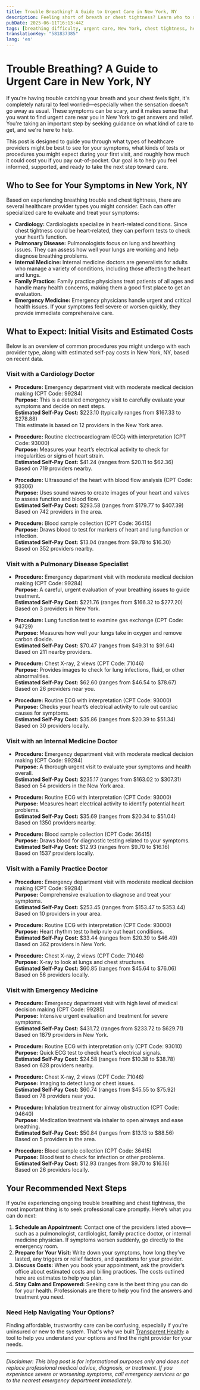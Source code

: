 ```yaml
---
title: Trouble Breathing? A Guide to Urgent Care in New York, NY
description: Feeling short of breath or chest tightness? Learn who to see, what tests you might need, and typical costs for urgent care in New York, NY.
pubDate: 2025-06-11T16:13:44Z
tags: [breathing difficulty, urgent care, New York, chest tightness, healthcare costs, cardiology, pulmonary disease]
translationKey: "581837385"
lang: 'en'
---
```

# Trouble Breathing? A Guide to Urgent Care in New York, NY

If you're having trouble catching your breath and your chest feels tight, it's completely natural to feel worried—especially when the sensation doesn't go away as usual. These symptoms can be scary, and it makes sense that you want to find urgent care near you in New York to get answers and relief. You're taking an important step by seeking guidance on what kind of care to get, and we're here to help.

This post is designed to guide you through what types of healthcare providers might be best to see for your symptoms, what kinds of tests or procedures you might expect during your first visit, and roughly how much it could cost you if you pay out-of-pocket. Our goal is to help you feel informed, supported, and ready to take the next step toward care.

## Who to See for Your Symptoms in New York, NY

Based on experiencing breathing trouble and chest tightness, there are several healthcare provider types you might consider. Each can offer specialized care to evaluate and treat your symptoms:

- **Cardiology:** Cardiologists specialize in heart-related conditions. Since chest tightness could be heart-related, they can perform tests to check your heart’s function.
- **Pulmonary Disease:** Pulmonologists focus on lung and breathing issues. They can assess how well your lungs are working and help diagnose breathing problems.
- **Internal Medicine:** Internal medicine doctors are generalists for adults who manage a variety of conditions, including those affecting the heart and lungs.
- **Family Practice:** Family practice physicians treat patients of all ages and handle many health concerns, making them a good first place to get an evaluation.
- **Emergency Medicine:** Emergency physicians handle urgent and critical health issues. If your symptoms feel severe or worsen quickly, they provide immediate comprehensive care.

## What to Expect: Initial Visits and Estimated Costs

Below is an overview of common procedures you might undergo with each provider type, along with estimated self-pay costs in New York, NY, based on recent data.

### Visit with a Cardiology Doctor

- **Procedure:** Emergency department visit with moderate medical decision making (CPT Code: 99284)  
  **Purpose:** This is a detailed emergency visit to carefully evaluate your symptoms and decide on next steps.  
  **Estimated Self-Pay Cost:** $223.10 (typically ranges from $167.33 to $278.88)  
  This estimate is based on 12 providers in the New York area.

- **Procedure:** Routine electrocardiogram (ECG) with interpretation (CPT Code: 93000)  
  **Purpose:** Measures your heart’s electrical activity to check for irregularities or signs of heart strain.  
  **Estimated Self-Pay Cost:** $41.24 (ranges from $20.11 to $62.36)  
  Based on 719 providers nearby.

- **Procedure:** Ultrasound of the heart with blood flow analysis (CPT Code: 93306)  
  **Purpose:** Uses sound waves to create images of your heart and valves to assess function and blood flow.  
  **Estimated Self-Pay Cost:** $293.58 (ranges from $179.77 to $407.39)  
  Based on 742 providers in the area.

- **Procedure:** Blood sample collection (CPT Code: 36415)  
  **Purpose:** Draws blood to test for markers of heart and lung function or infection.  
  **Estimated Self-Pay Cost:** $13.04 (ranges from $9.78 to $16.30)  
  Based on 352 providers nearby.

### Visit with a Pulmonary Disease Specialist

- **Procedure:** Emergency department visit with moderate medical decision making (CPT Code: 99284)  
  **Purpose:** A careful, urgent evaluation of your breathing issues to guide treatment.  
  **Estimated Self-Pay Cost:** $221.76 (ranges from $166.32 to $277.20)  
  Based on 3 providers in New York.

- **Procedure:** Lung function test to examine gas exchange (CPT Code: 94729)  
  **Purpose:** Measures how well your lungs take in oxygen and remove carbon dioxide.  
  **Estimated Self-Pay Cost:** $70.47 (ranges from $49.31 to $91.64)  
  Based on 211 nearby providers.

- **Procedure:** Chest X-ray, 2 views (CPT Code: 71046)  
  **Purpose:** Provides images to check for lung infections, fluid, or other abnormalities.  
  **Estimated Self-Pay Cost:** $62.60 (ranges from $46.54 to $78.67)  
  Based on 26 providers near you.

- **Procedure:** Routine ECG with interpretation (CPT Code: 93000)  
  **Purpose:** Checks your heart’s electrical activity to rule out cardiac causes for symptoms.  
  **Estimated Self-Pay Cost:** $35.86 (ranges from $20.39 to $51.34)  
  Based on 30 providers locally.

### Visit with an Internal Medicine Doctor

- **Procedure:** Emergency department visit with moderate medical decision making (CPT Code: 99284)  
  **Purpose:** A thorough urgent visit to evaluate your symptoms and health overall.  
  **Estimated Self-Pay Cost:** $235.17 (ranges from $163.02 to $307.31)  
  Based on 54 providers in the New York area.

- **Procedure:** Routine ECG with interpretation (CPT Code: 93000)  
  **Purpose:** Measures heart electrical activity to identify potential heart problems.  
  **Estimated Self-Pay Cost:** $35.69 (ranges from $20.34 to $51.04)  
  Based on 1350 providers nearby.

- **Procedure:** Blood sample collection (CPT Code: 36415)  
  **Purpose:** Draws blood for diagnostic testing related to your symptoms.  
  **Estimated Self-Pay Cost:** $12.93 (ranges from $9.70 to $16.16)  
  Based on 1537 providers locally.

### Visit with a Family Practice Doctor

- **Procedure:** Emergency department visit with moderate medical decision making (CPT Code: 99284)  
  **Purpose:** Comprehensive evaluation to diagnose and treat your symptoms.  
  **Estimated Self-Pay Cost:** $253.45 (ranges from $153.47 to $353.44)  
  Based on 10 providers in your area.

- **Procedure:** Routine ECG with interpretation (CPT Code: 93000)  
  **Purpose:** Heart rhythm test to help rule out heart conditions.  
  **Estimated Self-Pay Cost:** $33.44 (ranges from $20.39 to $46.49)  
  Based on 362 providers in New York.

- **Procedure:** Chest X-ray, 2 views (CPT Code: 71046)  
  **Purpose:** X-ray to look at lungs and chest structures.  
  **Estimated Self-Pay Cost:** $60.85 (ranges from $45.64 to $76.06)  
  Based on 56 providers locally.

### Visit with Emergency Medicine

- **Procedure:** Emergency department visit with high level of medical decision making (CPT Code: 99285)  
  **Purpose:** Intensive urgent evaluation and treatment for severe symptoms.  
  **Estimated Self-Pay Cost:** $431.72 (ranges from $233.72 to $629.71)  
  Based on 1879 providers in New York.

- **Procedure:** Routine ECG with interpretation only (CPT Code: 93010)  
  **Purpose:** Quick ECG test to check heart’s electrical signals.  
  **Estimated Self-Pay Cost:** $24.58 (ranges from $10.38 to $38.78)  
  Based on 628 providers nearby.

- **Procedure:** Chest X-ray, 2 views (CPT Code: 71046)  
  **Purpose:** Imaging to detect lung or chest issues.  
  **Estimated Self-Pay Cost:** $60.74 (ranges from $45.55 to $75.92)  
  Based on 78 providers near you.

- **Procedure:** Inhalation treatment for airway obstruction (CPT Code: 94640)  
  **Purpose:** Medication treatment via inhaler to open airways and ease breathing.  
  **Estimated Self-Pay Cost:** $50.84 (ranges from $13.13 to $88.56)  
  Based on 5 providers in the area.

- **Procedure:** Blood sample collection (CPT Code: 36415)  
  **Purpose:** Blood test to check for infection or other problems.  
  **Estimated Self-Pay Cost:** $12.93 (ranges from $9.70 to $16.16)  
  Based on 26 providers locally.

## Your Recommended Next Steps

If you’re experiencing ongoing trouble breathing and chest tightness, the most important thing is to seek professional care promptly. Here’s what you can do next:

1. **Schedule an Appointment:** Contact one of the providers listed above—such as a pulmonologist, cardiologist, family practice doctor, or internal medicine physician. If symptoms worsen suddenly, go directly to the emergency room.
2. **Prepare for Your Visit:** Write down your symptoms, how long they’ve lasted, any triggers or relief factors, and questions for your provider.
3. **Discuss Costs:** When you book your appointment, ask the provider’s office about estimated costs and billing practices. The costs outlined here are estimates to help you plan.
4. **Stay Calm and Empowered:** Seeking care is the best thing you can do for your health. Professionals are there to help you find the answers and treatment you need.

### Need Help Navigating Your Options?

Finding affordable, trustworthy care can be confusing, especially if you're uninsured or new to the system. That's why we built [Transparent Health](https://transparenthealth.ai): a tool to help you understand your options and find the right provider for your needs. 

---

*Disclaimer: This blog post is for informational purposes only and does not replace professional medical advice, diagnosis, or treatment. If you experience severe or worsening symptoms, call emergency services or go to the nearest emergency department immediately.*